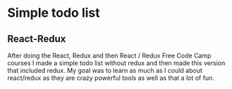# Simple todo list
## React-Redux

After doing the React, Redux and then React / Redux Free Code Camp courses I made a simple todo list without redux and then made this version that included redux. My goal was to learn as much as I could about react/redux as they are crazy powerful tools as well as that a lot of fun.
